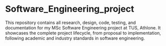 # Software_Engineering_project
This repository contains all research, design, code, testing, and documentation for my MSc Software Engineering project at TUS, Athlone. It showcases the complete project lifecycle, from proposal to implementation, following academic and industry standards in software engineering.
